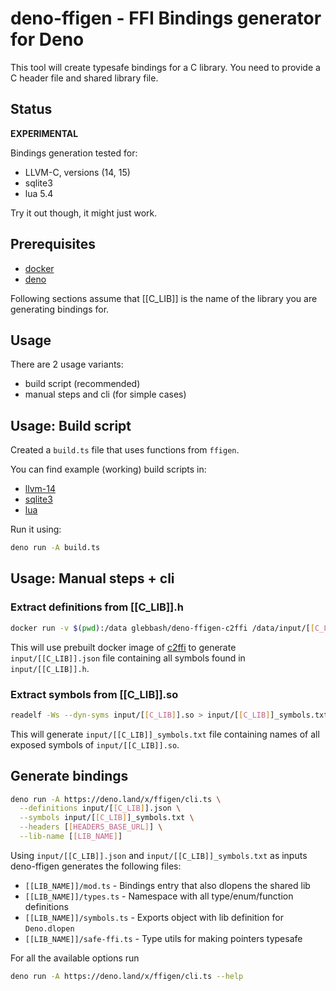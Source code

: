 # deno-ffigen - FFI Bindings generator for Deno

This tool will create typesafe bindings for a C library. You need to provide a C
header file and shared library file.

## Status

**EXPERIMENTAL**

Bindings generation tested for:

- LLVM-C, versions (14, 15)
- sqlite3
- lua 5.4

Try it out though, it might just work.

## Prerequisites

- [docker](https://www.docker.com/)
- [deno](https://deno.land/)

Following sections assume that [[C_LIB]] is the name of the library you are
generating bindings for.

## Usage

There are 2 usage variants:

- build script (recommended)
- manual steps and cli (for simple cases)

## Usage: Build script

Created a `build.ts` file that uses functions from `ffigen`.

You can find example (working) build scripts in:

- [llvm-14](./examples/llvm-c-14/build.ts)
- [sqlite3](./examples/sqlite3/build.ts)
- [lua](./examples/lua/build.ts)

Run it using:

```bash
deno run -A build.ts
```

## Usage: Manual steps + cli

### Extract definitions from [[C_LIB]].h

```sh
docker run -v $(pwd):/data glebbash/deno-ffigen-c2ffi /data/input/[[C_LIB]].h > input/[[C_LIB]].json
```

This will use prebuilt docker image of [c2ffi](https://github.com/rpav/c2ffi) to
generate `input/[[C_LIB]].json` file containing all symbols found in
`input/[[C_LIB]].h`.

### Extract symbols from [[C_LIB]].so

```sh
readelf -Ws --dyn-syms input/[[C_LIB]].so > input/[[C_LIB]]_symbols.txt
```

This will generate `input/[[C_LIB]]_symbols.txt` file containing names of all
exposed symbols of `input/[[C_LIB]].so`.

## Generate bindings

```sh
deno run -A https://deno.land/x/ffigen/cli.ts \
  --definitions input/[[C_LIB]].json \
  --symbols input/[[C_LIB]]_symbols.txt \
  --headers [[HEADERS_BASE_URL]] \
  --lib-name [[LIB_NAME]]
```

Using `input/[[C_LIB]].json` and `input/[[C_LIB]]_symbols.txt` as inputs
deno-ffigen generates the following files:

- `[[LIB_NAME]]/mod.ts` - Bindings entry that also dlopens the shared lib
- `[[LIB_NAME]]/types.ts` - Namespace with all type/enum/function definitions
- `[[LIB_NAME]]/symbols.ts` - Exports object with lib definition for
  `Deno.dlopen`
- `[[LIB_NAME]]/safe-ffi.ts` - Type utils for making pointers typesafe

For all the available options run

```bash
deno run -A https://deno.land/x/ffigen/cli.ts --help
```
